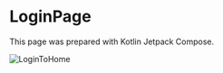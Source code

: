 # LoginPage
This page was prepared with Kotlin Jetpack Compose.

![LoginToHome](https://github.com/RhCodePi/LoginPage/assets/79790661/b3a8011d-45c7-4f73-a8a7-aa024950d964)
